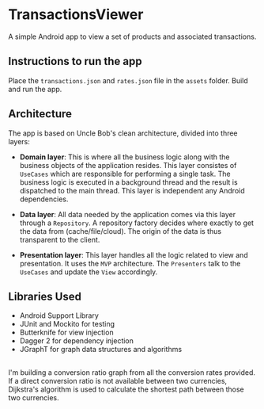 # TransactionsViewer
A simple Android app to view a set of products and associated transactions.

## Instructions to run the app
Place the `transactions.json` and `rates.json` file in the `assets` folder. Build and run the app.

## Architecture

The app is based on Uncle Bob's clean architecture, divided into three layers:

- **Domain layer**: This is where all the business logic along with the business objects of the application resides. 
This layer consistes of `UseCases` which are responsible for performing a single task. The business logic is executed in a 
background thread and the result is dispatched to the main thread. This layer is independent any Android dependencies. 

- **Data layer**: All data needed by the application comes via this layer through a `Repository`. A repository factory decides
where exactly to get the data from (cache/file/cloud). The origin of the data is thus transparent to the client.

- **Presentation layer**: This layer handles all the logic related to view and presentation. It uses the `MVP` architecture.
The `Presenters` talk to the `UseCases` and update the `View` accordingly.

## Libraries Used 
- Android Support Library
- JUnit and Mockito for testing
- Butterknife for view injection
- Dagger 2 for dependency injection
- JGraphT for graph data structures and algorithms

##

I'm building a conversion ratio graph from all the conversion rates provided.
If a direct conversion ratio is not available between two currencies, Dijkstra's algorithm is used to calculate the 
shortest path between those two currencies.

